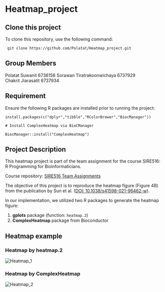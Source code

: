# Heatmap_project


## Clone this project 
To clone this repository, use the following command:
```
 git clone https://github.com/Polatat/Heatmap_project.git

```

## Group Members 

Polatat Suwanit 6736156
Sorawan Tiratrakoonwichaya 6737929  
Chakrit Jiarasatit 6737934


## Requirement 
Ensure the following R packages are installed prior to running the project:

```
install.packages(c("dplyr","tibble","RColorBrewer","BiocManager"))

# Install ComplexHeatmap via BioCManager

BiocManager::install("ComplexHeatmap")
```

## Project Description

This heatmap project is part of the team assignment for the course SIRE516: R Programming for Bioinformaticians.

Course repository: [SIRE516 Team Assignments](https://github.com/si-medbif/SIRE516/tree/main/Team_Assignments/Heatmap)

The objective of this project is to reproduce the heatmap figure (Figure 4B) from the publication by Sun et al. ([DOI: 10.1038/s41598-021-96462-w](https://doi.org/10.1038/s41598-021-96462-w)).

In our implementation, we utilized two R packages to generate the heatmap figure:

1. **gplots** package (function: `heatmap.2`)
2. **ComplexHeatmap** package from Bioconductor


## Heatmap example

### Heatmap by heatmap.2
![Heatmap_1](https://github.com/user-attachments/assets/6f11cd78-6749-43f8-ac14-86f64878dd99)

### Heatmap by ComplexHeatmap

![Heatmap_2](https://github.com/user-attachments/assets/86bb0b10-98ce-43f0-aef2-defaa3fff40a)




